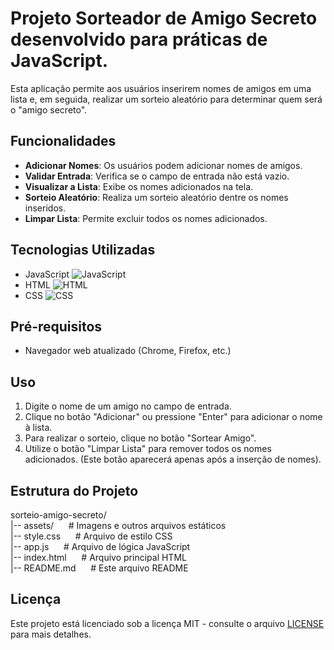 # Projeto Sorteador de Amigo Secreto desenvolvido para práticas de JavaScript. 
Esta aplicação permite aos usuários inserirem nomes de amigos em uma lista e, em seguida, realizar um sorteio aleatório para determinar quem será o "amigo secreto".

## Funcionalidades 
- **Adicionar Nomes**: Os usuários podem adicionar nomes de amigos. 
- **Validar Entrada**: Verifica se o campo de entrada não está vazio.
- **Visualizar a Lista**: Exibe os nomes adicionados na tela.
- **Sorteio Aleatório**: Realiza um sorteio aleatório dentre os nomes inseridos.
- **Limpar Lista**: Permite excluir todos os nomes adicionados.

## Tecnologias Utilizadas 
- JavaScript ![JavaScript](https://img.shields.io/badge/JavaScript-yellow)
- HTML ![HTML](https://img.shields.io/badge/HTML-red)
- CSS ![CSS](https://img.shields.io/badge/CSS-blue)

## Pré-requisitos 
- Navegador web atualizado (Chrome, Firefox, etc.)

## Uso 
1. Digite o nome de um amigo no campo de entrada.
2. Clique no botão "Adicionar" ou pressione "Enter" para adicionar o nome à lista.
3. Para realizar o sorteio, clique no botão "Sortear Amigo".
4. Utilize o botão "Limpar Lista" para remover todos os nomes adicionados. (Este botão aparecerá apenas após a inserção de nomes).

## Estrutura do Projeto

sorteio-amigo-secreto/ <br>
  |-- assets/&nbsp;&nbsp;&nbsp;&nbsp;&nbsp;&nbsp;# Imagens e outros arquivos estáticos <br>
  |-- style.css&nbsp;&nbsp;&nbsp;&nbsp;&nbsp;&nbsp;# Arquivo de estilo CSS <br>
  |-- app.js&nbsp;&nbsp;&nbsp;&nbsp;&nbsp;&nbsp;# Arquivo de lógica JavaScript <br>
  |-- index.html&nbsp;&nbsp;&nbsp;&nbsp;&nbsp;&nbsp;# Arquivo principal HTML <br>
  |-- README.md&nbsp;&nbsp;&nbsp;&nbsp;&nbsp;&nbsp;# Este arquivo README

  ## Licença 
  Este projeto está licenciado sob a licença MIT - consulte o arquivo [LICENSE](LICENSE) para mais detalhes.
